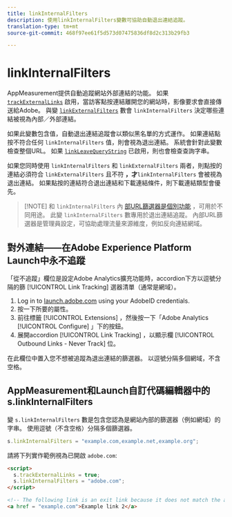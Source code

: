 ```yaml
---
title: linkInternalFilters
description: 使用linkInternalFilters變數可協助自動退出連結追蹤。
translation-type: tm+mt
source-git-commit: 468f97ee61f5d573d07475836df8d2c313b29fb3

---
```



# linkInternalFilters

AppMeasurement提供自動追蹤網站外部連結的功能。 如果 [`trackExternalLinks`](trackexternallinks.md) 啟用，當訪客點按連結離開您的網站時，影像要求會直接傳送給Adobe。 與變 [`linkExternalFilters`](linkexternalfilters.md) 數會 `linkInternalFilters` 決定哪些連結被視為內部／外部連結。

如果此變數包含值，自動退出連結追蹤會以類似黑名單的方式運作。 如果連結點按不符合任何 `linkInternalFilters` 值，則會視為退出連結。 系統會針對此變數檢查整個URL。 如果 [`linkLeaveQueryString`](linkleavequerystring.md) 已啟用，則也會檢查查詢字串。

如果您同時使用 `linkInternalFilters` 和 `linkExternalFilters` 兩者，則點按的連結必須符合 `linkExternalFilters` 且不符 **，才**`linkInternalFilters` 會被視為退出連結。 如果點按的連結符合退出連結和下載連結條件，則下載連結類型會優先。

> [!NOTE] 和 `linkInternalFilters` 內 [部URL篩選器是個別功能](/help/admin/admin/internal-url-filter-admin.md) ，可用於不同用途。 此變 `linkInternalFilters` 數專用於退出連結追蹤。 內部URL篩選器是管理員設定，可協助處理流量來源維度，例如反向連結網域。

## 對外連結——在Adobe Experience Platform Launch中永不追蹤

「從不追蹤」欄位是設定Adobe Analytics擴充功能時，accordion下方以逗號分隔的篩 [!UICONTROL Link Tracking] 選器清單（通常是網域）。

1. Log in to [launch.adobe.com](https://launch.adobe.com) using your AdobeID credentials.
2. 按一下所要的屬性。
3. 前往標籤 [!UICONTROL Extensions] ，然後按一下「Adobe Analytics [!UICONTROL Configure] 」下的按鈕。
4. 展開accordion [!UICONTROL Link Tracking] ，以顯示欄 [!UICONTROL Outbound Links - Never Track] 位。

在此欄位中置入您不想被追蹤為退出連結的篩選器。 以逗號分隔多個網域，不含空格。

## AppMeasurement和Launch自訂代碼編輯器中的s.linkInternalFilters

變 `s.linkInternalFilters` 數是包含您認為是網站內部的篩選器（例如網域）的字串。 使用逗號（不含空格）分隔多個篩選器。

```js
s.linkInternalFilters = "example.com,example.net,example.org";
```

請將下列實作範例視為已開啟 `adobe.com`:

```html
<script>
  s.trackExternalLinks = true;
  s.linkInternalFilters = "adobe.com";
</script>

<!-- The following link is an exit link because it does not match the anything under linkInternalFilters -->
<a href = "example.com">Example link 2</a>
```

